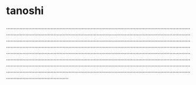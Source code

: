 # tanoshi
..........................................................................................................................................................................................................................................................................................................................................................................................................................................................................................................................................................................................................................................................................................................................................................................................................................................................................................................................................................................................................................................................................
